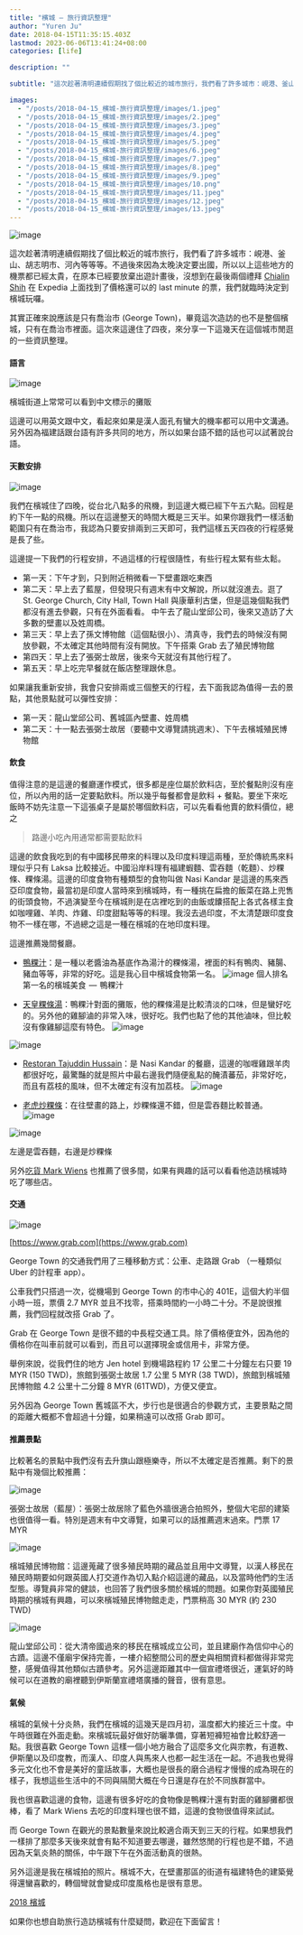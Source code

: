 ```yaml
---
title: "檳城 — 旅行資訊整理"
author: "Yuren Ju"
date: 2018-04-15T11:35:15.403Z
lastmod: 2023-06-06T13:41:24+08:00
categories: [life]

description: ""

subtitle: "這次趁著清明連續假期找了個比較近的城市旅行，我們看了許多城市：峴港、釜山、胡志明市、河內等等等。不過後來因為太晚決定要出國，所以以上這些地方的機票都已經太貴，在原本已經要放棄出遊計畫後，沒想到在最後兩個禮拜 Chialin Shih 在 Expedia 上面找到了價格還可以的…"

images:
  - "/posts/2018-04-15_檳城-旅行資訊整理/images/1.jpeg"
  - "/posts/2018-04-15_檳城-旅行資訊整理/images/2.jpeg"
  - "/posts/2018-04-15_檳城-旅行資訊整理/images/3.jpeg"
  - "/posts/2018-04-15_檳城-旅行資訊整理/images/4.jpeg"
  - "/posts/2018-04-15_檳城-旅行資訊整理/images/5.jpeg"
  - "/posts/2018-04-15_檳城-旅行資訊整理/images/6.jpeg"
  - "/posts/2018-04-15_檳城-旅行資訊整理/images/7.jpeg"
  - "/posts/2018-04-15_檳城-旅行資訊整理/images/8.jpeg"
  - "/posts/2018-04-15_檳城-旅行資訊整理/images/9.jpeg"
  - "/posts/2018-04-15_檳城-旅行資訊整理/images/10.png"
  - "/posts/2018-04-15_檳城-旅行資訊整理/images/11.jpeg"
  - "/posts/2018-04-15_檳城-旅行資訊整理/images/12.jpeg"
  - "/posts/2018-04-15_檳城-旅行資訊整理/images/13.jpeg"
---
```


![image](/posts/2018-04-15_檳城-旅行資訊整理/images/1.jpeg#layoutTextWidth)

這次趁著清明連續假期找了個比較近的城市旅行，我們看了許多城市：峴港、釜山、胡志明市、河內等等等。不過後來因為太晚決定要出國，所以以上這些地方的機票都已經太貴，在原本已經要放棄出遊計畫後，沒想到在最後兩個禮拜 [Chialin Shih](https://medium.com/u/914b80767426) 在 Expedia 上面找到了價格還可以的 last minute 的票，我們就臨時決定到檳城玩囉。

其實正確來說應該是只有喬治市 (George Town)，畢竟這次造訪的也不是整個檳城，只有在喬治市裡面。這次來這邊住了四夜，來分享一下這幾天在這個城市閒逛的一些資訊整理。

#### 語言

![image](/posts/2018-04-15_檳城-旅行資訊整理/images/2.jpeg#layoutTextWidth)

檳城街道上常常可以看到中文標示的攤販

這邊可以用英文跟中文，看起來如果是漢人面孔有蠻大的機率都可以用中文溝通。另外因為福建話跟台語有許多共同的地方，所以如果台語不錯的話也可以試著說台語。

#### 天數安排

![image](/posts/2018-04-15_檳城-旅行資訊整理/images/3.jpeg#layoutTextWidth)

我們在檳城住了四晚，從台北八點多的飛機，到這邊大概已經下午五六點。回程是約下午一點的飛機。所以在這邊整天的時間大概是三天半。如果你跟我們一樣活動範圍只有在喬治市，我認為只要安排兩到三天即可，我們這樣五天四夜的行程感覺是長了些。

這邊提一下我們的行程安排，不過這樣的行程很隨性，有些行程太緊有些太鬆。

- 第一天：下午才到，只到附近稍微看一下壁畫跟吃東西
- 第二天：早上去了藍屋，但發現只有週末有中文解說，所以就沒進去。逛了 St. George Church, City Hall, Town Hall 與康華利古堡，但是這幾個點我們都沒有進去參觀，只有在外面看看。 中午去了龍山堂邱公司，後來又造訪了大多數的壁畫以及姓周橋。
- 第三天：早上去了孫文博物館（這個點很小）、清真寺，我們去的時候沒有開放參觀，不太確定其他時間有沒有開放。下午搭乘 Grab 去了殖民博物館
- 第四天：早上去了張弼士故居，後來今天就沒有其他行程了。
- 第五天：早上吃完早餐就在飯店整理跟休息。

如果讓我重新安排，我會只安排兩或三個整天的行程，去下面我認為值得一去的景點，其他景點就可以彈性安排：

- 第一天：龍山堂邱公司、舊城區內壁畫、姓周橋
- 第二天：十一點去張弼士故居（要聽中文導覽請挑週末）、下午去檳城殖民博物館

#### 飲食

值得注意的是這邊的餐廳運作模式，很多都是座位屬於飲料店，至於餐點則沒有座位，所以內用的話一定要點飲料。所以幾乎每餐都會是飲料 + 餐點。要坐下來吃飯時不妨先注意一下這張桌子是屬於哪個飲料店，可以先看看他賣的飲料價位，總之

> 路邊小吃內用通常都需要點飲料

這邊的飲食我吃到的有中國移民帶來的料理以及印度料理這兩種，至於傳統馬來料理似乎只有 Laksa 比較接近。中國沿岸料理有福建蝦麵、雲吞麵（乾麵）、炒粿條、粿條湯。這邊的印度食物有種類型的食物叫做 Nasi Kandar 是這邊的馬來西亞印度食物，最當初是印度人當時來到檳城時，有一種挑在扁擔的飯菜在路上兜售的街頭食物，不過演變至今在檳城則是在店裡吃到的由飯或饢搭配上各式各樣主食如咖哩雞、羊肉、炸雞、印度甜點等等的料理。我沒去過印度，不太清楚跟印度食物不一樣在哪，不過總之這是一種在檳城的在地印度料理。

這邊推薦幾間餐廳。

- [鴨粿汁](https://goo.gl/maps/ybkj4o6LDPF2)：是一種以老醬油為基底作為湯汁的粿條湯，裡面的料有鴨肉、豬腸、豬血等等，非常的好吃。這是我心目中檳城食物第一名。
  ![image](/posts/2018-04-15_檳城-旅行資訊整理/images/4.jpeg#layoutTextWidth)
  個人排名第一名的檳城美食  —  鴨粿汁

- [天皇粿條湯](https://goo.gl/maps/LdqsD9AJpLu)：鴨粿汁對面的攤販，他的粿條湯是比較清淡的口味，但是蠻好吃的。另外他的雞腳滷的非常入味，很好吃。我們也點了他的其他滷味，但比較沒有像雞腳這麼有特色。
  ![image](/posts/2018-04-15_檳城-旅行資訊整理/images/5.jpeg#layoutTextWidth)

![image](/posts/2018-04-15_檳城-旅行資訊整理/images/6.jpeg#layoutTextWidth)

- [Restoran Tajuddin Hussain](https://goo.gl/maps/cyk8K2ieFx52)：是 Nasi Kandar 的餐廳，這邊的咖喱雞跟羊肉都很好吃，最驚豔的就是照片中最右邊我們隨便亂點的醃漬蕃茄，非常好吃，而且有荔枝的風味，但不太確定有沒有加荔枝。
  ![image](/posts/2018-04-15_檳城-旅行資訊整理/images/7.jpeg#layoutTextWidth)

- [老虎炒粿條](https://goo.gl/maps/TDUZq8sx6372)：在往壁畫的路上，炒粿條還不錯，但是雲吞麵比較普通。
  ![image](/posts/2018-04-15_檳城-旅行資訊整理/images/8.jpeg#layoutTextWidth)

![image](/posts/2018-04-15_檳城-旅行資訊整理/images/9.jpeg#layoutTextWidth)

左邊是雲吞麵，右邊是炒粿條

另外[吃貨 Mark Wiens](https://www.youtube.com/playlist?list=PLeoy0zUu6bqkXqgaBnplT1M7HeWD8bVOO) 也推薦了很多間，如果有興趣的話可以看看他造訪檳城時吃了哪些店。

#### 交通

![image](/posts/2018-04-15_檳城-旅行資訊整理/images/10.png#layoutTextWidth)

[https://www.grab.com](https://www.grab.com)

George Town 的交通我們用了三種移動方式：公車、走路跟 Grab （一種類似 Uber 的計程車 app）。

公車我們只搭過一次，從機場到 George Town 的市中心的 401E，這個大約半個小時一班，票價 2.7 MYR 並且不找零，搭乘時間約一小時二十分。不是說很推薦，我們回程就改搭 Grab 了。

Grab 在 George Town 是很不錯的中長程交通工具。除了價格便宜外，因為他的價格你在叫車前就可以看到，而且可以選擇現金或信用卡，非常方便。

舉例來說，從我們住的地方 Jen hotel 到機場路程約 17 公里二十分鐘左右只要 19 MYR (150 TWD)，旅館到張弼士故居 1.7 公里 5 MYR (38 TWD)，旅館到檳城殖民博物館 4.2 公里十二分鐘 8 MYR (61TWD)，方便又便宜。

另外因為 George Town 舊城區不大，步行也是很適合的參觀方式，主要景點之間的距離大概都不會超過十分鐘，如果稍遠可以改搭 Grab 即可。

#### 推薦景點

比較著名的景點中我們沒有去升旗山跟極樂寺，所以不太確定是否推薦。剩下的景點中有幾個比較推薦：

![image](/posts/2018-04-15_檳城-旅行資訊整理/images/11.jpeg#layoutTextWidth)

張弼士故居（藍屋）：張弼士故居除了藍色外牆很適合拍照外，整個大宅邸的建築也很值得一看。特別是週末有中文導覽，如果可以的話推薦週末過來。門票 17 MYR

![image](/posts/2018-04-15_檳城-旅行資訊整理/images/12.jpeg#layoutTextWidth)

檳城殖民博物館：這邊蒐藏了很多殖民時期的藏品並且用中文導覽，以漢人移民在殖民時期要如何跟英國人打交道作為切入點介紹這邊的藏品，以及當時他們的生活型態。導覽員非常的健談，也回答了我們很多關於檳城的問題。如果你對英國殖民時期的檳城有興趣，可以來檳城殖民博物館走走，門票稍高 30 MYR (約 230 TWD)

![image](/posts/2018-04-15_檳城-旅行資訊整理/images/13.jpeg#layoutTextWidth)

龍山堂邱公司：從大清帝國過來的移民在檳城成立公司，並且建廟作為信仰中心的古蹟。這邊不僅廟宇保持完善，一樓介紹整間公司的歷史與相關資料都做得非常完整，感覺值得其他類似古蹟參考。另外這邊距離其中一個宣禮塔很近，運氣好的時候可以在道教的廟裡聽到伊斯蘭宣禮塔廣播的聲音，很有意思。

#### 氣候

檳城的氣候十分炎熱，我們在檳城的這幾天是四月初，溫度都大約接近三十度。中午時很難在外面走動。來檳城玩最好做好防曬準備，穿著短褲短袖會比較舒適一點。我很喜歡 George Town 這樣一個小地方融合了這麼多文化與宗教，有道教、伊斯蘭以及印度教，而漢人、印度人與馬來人也都一起生活在一起。不過我也覺得多元文化也不會是美好的童話故事，大概也是很長的磨合過程才慢慢的成為現在的樣子，我想這些生活中的不同與隔閡大概在今日還是存在於不同族群當中。

我也很喜歡這邊的食物，這邊有很多好吃的食物像是鴨粿汁還有對面的雞腳攤都很棒，看了 Mark Wiens 去吃的印度料理也很不錯，這邊的食物很值得來試試。

而 George Town 在觀光的景點數量來說比較適合兩天到三天的行程。如果想我們一樣排了那麼多天後來就會有點不知道要去哪邊，雖然悠閒的行程也是不錯，不過因為天氣炎熱的關係，中午跟下午在外面活動真的很熱。

另外這邊是我在檳城拍的照片。檳城不大，在壁畫那區的街道有福建特色的建築覺得還蠻喜歡的，轉個彎就會變成印度風格也是很有意思。

[2018 檳城](https://adobe.ly/2IWdI1S)

如果你也想自助旅行造訪檳城有什麼疑問，歡迎在下面留言！
